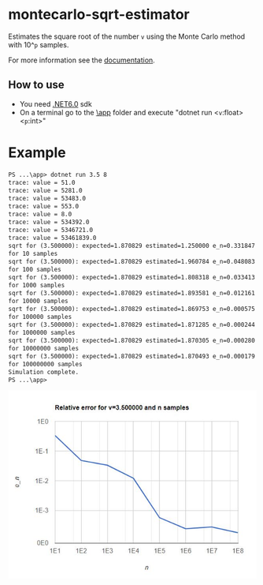 # montecarlo-sqrt-estimator
Estimates the square root of the number `v` using the Monte Carlo method with 10^`p` samples.

For more information see the [documentation](./docs/mc_sqrt.pdf).

## How to use
- You need [.NET6.0](https://dotnet.microsoft.com/en-us/download/dotnet/6.0) sdk
- On a terminal go to the [\app](/app) folder and execute "dotnet run \<`v`:float\> \<`p`:int\>"
# Example

```
PS ...\app> dotnet run 3.5 8
trace: value = 51.0
trace: value = 5281.0
trace: value = 53483.0
trace: value = 553.0
trace: value = 8.0
trace: value = 534392.0
trace: value = 5346721.0
trace: value = 53461839.0
sqrt for (3.500000): expected=1.870829 estimated=1.250000 e_n=0.331847 for 10 samples
sqrt for (3.500000): expected=1.870829 estimated=1.960784 e_n=0.048083 for 100 samples
sqrt for (3.500000): expected=1.870829 estimated=1.808318 e_n=0.033413 for 1000 samples
sqrt for (3.500000): expected=1.870829 estimated=1.893581 e_n=0.012161 for 10000 samples
sqrt for (3.500000): expected=1.870829 estimated=1.869753 e_n=0.000575 for 100000 samples
sqrt for (3.500000): expected=1.870829 estimated=1.871285 e_n=0.000244 for 1000000 samples
sqrt for (3.500000): expected=1.870829 estimated=1.870305 e_n=0.000280 for 10000000 samples
sqrt for (3.500000): expected=1.870829 estimated=1.870493 e_n=0.000179 for 100000000 samples
Simulation complete.
PS ...\app>
```
![Relative error for v=3.5](/docs/error-3_5_8.JPG)
